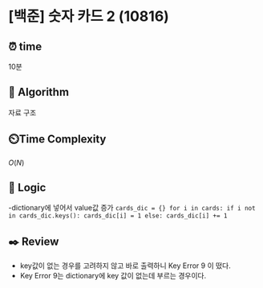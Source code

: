 # [백준] 숫자 카드 2 (10816)

## ⏰  **time**
10분

## :pushpin: **Algorithm**
자료 구조
## ⏲️**Time Complexity**

$O(N)$

## :round_pushpin: **Logic**
-dictionary에 넣어서 value값 증가 
    ```
cards_dic = {}
for i in cards:
    if i not in cards_dic.keys():
        cards_dic[i] = 1
    else:
        cards_dic[i] += 1
    ```

## :black_nib: **Review**
- key값이 없는 경우를 고려하지 않고 바로 출력하니 Key Error 9 이 떴다.
- Key Error 9는 dictionary에 key 값이 없는데 부르는 경우이다.
